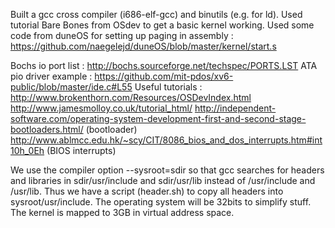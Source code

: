 Built a gcc cross compiler (i686-elf-gcc) and binutils (e.g. for ld).
Used tutorial Bare Bones from OSdev to get a basic kernel working.
Used some code from duneOS for setting up paging in assembly :  
https://github.com/naegelejd/duneOS/blob/master/kernel/start.s

Bochs io port list : http://bochs.sourceforge.net/techspec/PORTS.LST
ATA pio driver example : https://github.com/mit-pdos/xv6-public/blob/master/ide.c#L55
Useful tutorials : 
http://www.brokenthorn.com/Resources/OSDevIndex.html
http://www.jamesmolloy.co.uk/tutorial_html/
http://independent-software.com/operating-system-development-first-and-second-stage-bootloaders.html/ (bootloader)
http://www.ablmcc.edu.hk/~scy/CIT/8086_bios_and_dos_interrupts.htm#int10h_0Eh (BIOS interrupts)

We use the compiler option --sysroot=sdir so that gcc searches for headers and libraries in sdir/usr/include and sdir/usr/lib instead of /usr/include and /usr/lib. Thus we have a script (header.sh) to copy all headers into sysroot/usr/include.
The operating system will be 32bits to simplify stuff. The kernel is mapped to 3GB in virtual address space.